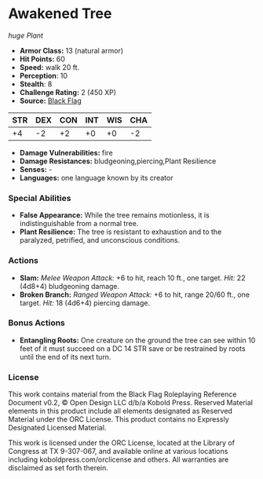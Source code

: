 # Awakened Tree

*huge* *Plant*

- **Armor Class:** 13 (natural armor)
- **Hit Points:** 60 
- **Speed:** walk 20 ft.
- **Perception**: 10
- **Stealth**: 8
- **Challenge Rating:** 2 (450 XP)
- **Source:** [Black Flag](https://koboldpress.com/kpstore/product/tovrpg-pg-mv/)

| STR | DEX | CON | INT | WIS | CHA |
| --- | --- | --- | --- | --- | --- |
| +4 | -2 | +2 | +0 | +0 | -2 |

- **Damage Vulnerabilities:** fire
- **Damage Resistances:** bludgeoning,piercing,Plant Resilience
- **Senses:** -
- **Languages:** one language known by its creator

### Special Abilities

- **False Appearance:** While the tree remains motionless, it is indistinguishable from a normal tree.
- **Plant Resilience:** The tree is resistant to exhaustion and to the paralyzed, petrified, and unconscious conditions.

### Actions

- **Slam:** _Melee Weapon Attack:_ +6 to hit, reach 10 ft., one target. _Hit:_ 22 (4d8+4) bludgeoning damage.
- **Broken Branch:** _Ranged Weapon Attack:_ +6 to hit, range 20/60 ft., one target. _Hit:_ 18 (4d6+4) piercing damage.

### Bonus Actions

- **Entangling Roots:** One creature on the ground the tree can see within 10 feet of it must succeed on a DC 14 STR save or be restrained by roots until the end of its next turn.


### License

This work contains material from the Black Flag Roleplaying Reference Document v0.2, © Open Design LLC d/b/a Kobold Press. Reserved Material elements in this product include all elements designated as Reserved Material under the ORC License. This product contains no Expressly Designated Licensed Material.

This work is licensed under the ORC License, located at the Library of Congress at TX 9-307-067, and available online at various locations including koboldpress.com/orclicense and others. All warranties are disclaimed as set forth therein.
